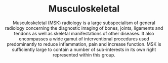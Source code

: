 ---
title: Musculoskeletal
excerpt: Skeletal imaging and intervention.
subtitle: Musculoskeletal (MSK) radiology is a large subspecialism of general radiology concerning the diagnostic imaging of bones, joints, ligaments and tendons as well as skeletal manifestations of other diseases. It also encompasses a wide gamut of interventional procedures used predominantly to reduce inflammation, pain and increase function. MSK is sufficiently large to contain a number of sub-interests in its own right represented within this group.

tags: 
    - musculoskeletal

groupTag: musculoskeletal

eleventyNavigation:
    key: musculoskeletal
    title: Musculoskeletal

---